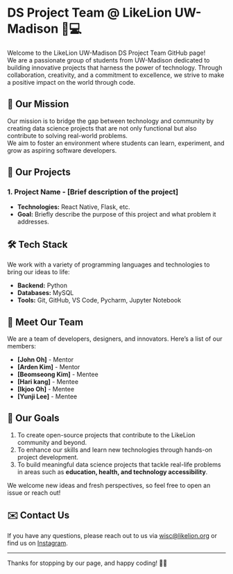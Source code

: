# DS Project Team @ LikeLion UW-Madison 🦁💻
Welcome to the LikeLion UW-Madison DS Project Team GitHub page!  
We are a passionate group of students from UW-Madison dedicated to building innovative projects that harness the power of technology. Through collaboration, creativity, and a commitment to excellence, we strive to make a positive impact on the world through code.

## 🌟 Our Mission
Our mission is to bridge the gap between technology and community by creating data science projects that are not only functional but also contribute to solving real-world problems.  
We aim to foster an environment where students can learn, experiment, and grow as aspiring software developers.


## 💼 Our Projects 
### 1. Project Name - [Brief description of the project]
   - **Technologies:** React Native, Flask, etc.
   - **Goal:** Briefly describe the purpose of this project and what problem it addresses.


## 🛠️ Tech Stack
We work with a variety of programming languages and technologies to bring our ideas to life:
- **Backend:** Python
- **Databases:** MySQL
- **Tools:** Git, GitHub, VS Code, Pycharm, Jupyter Notebook


## 👥 Meet Our Team
We are a team of developers, designers, and innovators. Here’s a list of our members:
- **[John Oh]** - Mentor
- **[Arden Kim]** - Mentor
- **[Beomseong Kim]** - Mentee
- **[Hari kang]** - Mentee
- **[Ikjoo Oh]** - Mentee
- **[Yunji Lee]** - Mentee

## 🎯 Our Goals
1. To create open-source projects that contribute to the LikeLion community and beyond.
2. To enhance our skills and learn new technologies through hands-on project development.
3. To build meaningful data science projects that tackle real-life problems in areas such as **education, health, and technology accessibility**.

We welcome new ideas and fresh perspectives, so feel free to open an issue or reach out!

## ✉️ Contact Us
If you have any questions, please reach out to us via [wisc@likelion.org](mailto:wisc@likelion.org) or find us on [Instagram](https://www.instagram.com/likelion_wisconsin/).

---

Thanks for stopping by our page, and happy coding! 🧑‍💻
